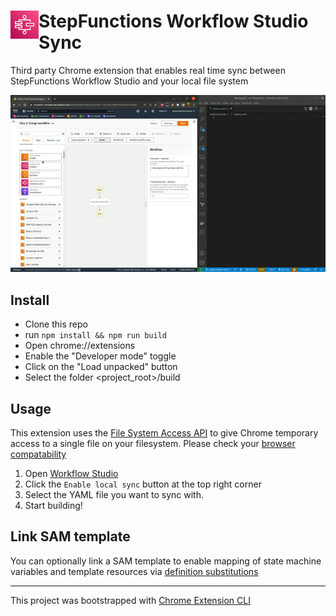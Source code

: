 # <img src="public/icons/icon_48.png" width="45" align="left"> StepFunctions Workflow Studio Sync

Third party Chrome extension that enables real time sync between StepFunctions Workflow Studio and your local file system

![Demo](images/demo.gif)

## Install
* Clone this repo
* run `npm install && npm run build`
* Open chrome://extensions
* Enable the "Developer mode" toggle 
* Click on the "Load unpacked" button
* Select the folder <project_root>/build

## Usage
This extension uses the [File System Access API](https://developer.mozilla.org/en-US/docs/Web/API/File_System_Access_API) to give Chrome temporary access to a single file on your filesystem. Please check your [browser compatability](https://developer.mozilla.org/en-US/docs/Web/API/File_System_Access_API#browser_compatibility)

1. Open [Workflow Studio](https://eu-west-1.console.aws.amazon.com/states/home?region=eu-west-1#/visual-editor?flowType=create)
2. Click the `Enable local sync` button at the top right corner
3. Select the YAML file you want to sync with. 
4. Start building!

## Link SAM template
You can optionally link a SAM template to enable mapping of state machine variables and template resources via [definition substitutions](https://docs.aws.amazon.com/serverless-application-model/latest/developerguide/sam-resource-statemachine.html#sam-statemachine-definitionsubstitutions)

--- 

This project was bootstrapped with [Chrome Extension CLI](https://github.com/dutiyesh/chrome-extension-cli)
